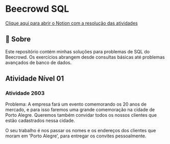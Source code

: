 # Beecrowd SQL
[Clique aqui para abrir o Notion com a resolução das atividades](https://second-mole-a02.notion.site/Atividade-SQL-BeeCrowd-2567d0b5a75280ee857ffd2e1c5d558e?source=copy_link)
## 📖 Sobre
Este repositório contém minhas soluções para problemas de SQL do Beecrowd. Os exercícios abrangem desde consultas básicas até problemas avançados de banco de dados.
## Atividade Nível 01
### Atividade 2603
Problema: A empresa fará um evento comemorando os 20 anos de mercado, e para isso faremos uma grande comemoração na cidade de Porto Alegre. Queremos também convidar todos os nossos clientes que estão cadastrados nessa cidade.

O seu trabalho é nos passar os nomes e os endereços dos clientes que moram em 'Porto Alegre', para entregar os convites pessoalmente.
